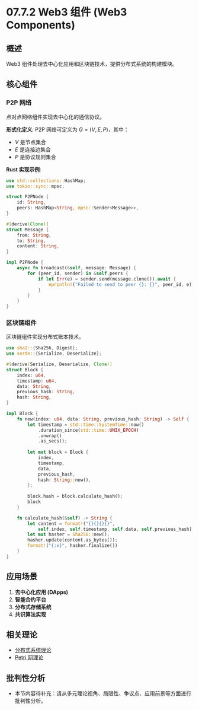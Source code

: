 # 07.7.2 Web3 组件 (Web3 Components)

## 概述

Web3 组件处理去中心化应用和区块链技术，提供分布式系统的构建模块。

## 核心组件

### P2P 网络

点对点网络组件实现去中心化的通信协议。

**形式化定义**: P2P 网络可定义为 $G = (V, E, P)$，其中：

- $V$ 是节点集合
- $E$ 是连接边集合
- $P$ 是协议规则集合

**Rust 实现示例**:

```rust
use std::collections::HashMap;
use tokio::sync::mpsc;

struct P2PNode {
    id: String,
    peers: HashMap<String, mpsc::Sender<Message>>,
}

#[derive(Clone)]
struct Message {
    from: String,
    to: String,
    content: String,
}

impl P2PNode {
    async fn broadcast(&self, message: Message) {
        for (peer_id, sender) in &self.peers {
            if let Err(e) = sender.send(message.clone()).await {
                eprintln!("Failed to send to peer {}: {}", peer_id, e);
            }
        }
    }
}
```

### 区块链组件

区块链组件实现分布式账本技术。

```rust
use sha2::{Sha256, Digest};
use serde::{Serialize, Deserialize};

#[derive(Serialize, Deserialize, Clone)]
struct Block {
    index: u64,
    timestamp: u64,
    data: String,
    previous_hash: String,
    hash: String,
}

impl Block {
    fn new(index: u64, data: String, previous_hash: String) -> Self {
        let timestamp = std::time::SystemTime::now()
            .duration_since(std::time::UNIX_EPOCH)
            .unwrap()
            .as_secs();
        
        let mut block = Block {
            index,
            timestamp,
            data,
            previous_hash,
            hash: String::new(),
        };
        
        block.hash = block.calculate_hash();
        block
    }

    fn calculate_hash(&self) -> String {
        let content = format!("{}{}{}{}", 
            self.index, self.timestamp, self.data, self.previous_hash);
        let mut hasher = Sha256::new();
        hasher.update(content.as_bytes());
        format!("{:x}", hasher.finalize())
    }
}
```

## 应用场景

1. **去中心化应用 (DApps)**
2. **智能合约平台**
3. **分布式存储系统**
4. **共识算法实现**

## 相关理论

- [分布式系统理论](README.md)
- [Petri 网理论](../../06_Petri_Net_Theory/04.1.1_Petri_Net_Foundation.md)


## 批判性分析

- 本节内容待补充：请从多元理论视角、局限性、争议点、应用前景等方面进行批判性分析。
